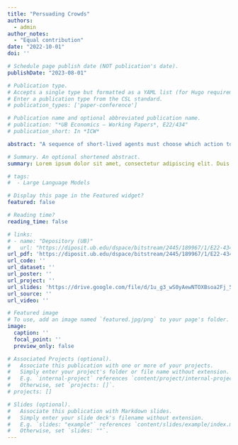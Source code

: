 ```yaml
---
title: "Persuading Crowds"
authors:
  - admin
author_notes:
  - "Equal contribution"
date: "2022-10-01"
doi: ''

# Schedule page publish date (NOT publication's date).
publishDate: "2023-08-01"

# Publication type.
# Accepts a single type but formatted as a YAML list (for Hugo requirements).
# Enter a publication type from the CSL standard.
# publication_types: ['paper-conference']

# Publication name and optional abbreviated publication name.
# publication: "*UB Economics – Working Papers*, E22/434"
# publication_short: In *ICW*

abstract: "A sequence of short-lived agents must choose which action to take under a fixed, but unknown, state of the world. Prior to the realization of the state, the long-lived principal designs and commits to a dynamic information policy to persuade agents toward his most preferred action. The principal’s persuasion power is potentially limited by the existence of conditionally independent and identically distributed private signals for the agents as well as their ability to observe the history of past actions. I characterize the problem for the principal in terms of a dynamic belief manipulation mechanism and analyze its implications for social learning. For a class of private information structure - the log-concave class, I derive conditions under which the principal should encourage some social learning and when he should induce herd behavior from the start (single disclosure). I also show that social learning is less valuable to a more patient principal: as his discount factor converges to one, the value of any optimal policy converges to the value of the single disclosure policy."

# Summary. An optional shortened abstract.
summary: Lorem ipsum dolor sit amet, consectetur adipiscing elit. Duis posuere tellus ac convallis placerat. Proin tincidunt magna sed ex sollicitudin condimentum.

# tags:
#  - Large Language Models

# Display this page in the Featured widget?
featured: false

# Reading time?
reading_time: false

# links:
# - name: "Depository (UB)"
#   url: "https://diposit.ub.edu/dspace/bitstream/2445/189967/1/E22-434_Lorecchio.pdf"
url_pdf: 'https://diposit.ub.edu/dspace/bitstream/2445/189967/1/E22-434_Lorecchio.pdf'
url_code: ''
url_dataset: ''
url_poster: ''
url_project: ''
url_slides: 'https://drive.google.com/file/d/1u_g3_wS0yAewNTOXBsoa2Fj_5GEcRJgt/view?usp=sharing'
url_source: ''
url_video: ''

# Featured image
# To use, add an image named `featured.jpg/png` to your page's folder.
image:
  caption: ''
  focal_point: ''
  preview_only: false

# Associated Projects (optional).
#   Associate this publication with one or more of your projects.
#   Simply enter your project's folder or file name without extension.
#   E.g. `internal-project` references `content/project/internal-project/index.md`.
#   Otherwise, set `projects: []`.
# projects: []

# Slides (optional).
#   Associate this publication with Markdown slides.
#   Simply enter your slide deck's filename without extension.
#   E.g. `slides: "example"` references `content/slides/example/index.md`.
#   Otherwise, set `slides: ""`.
---
```

